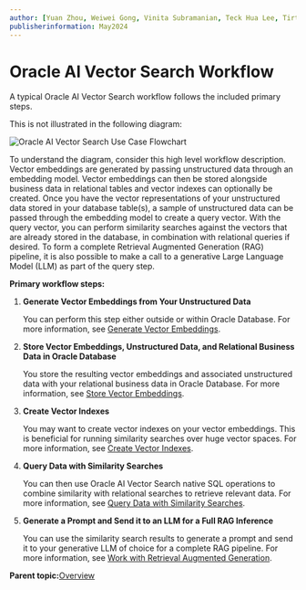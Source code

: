 ```yaml
---
author: [Yuan Zhou, Weiwei Gong, Vinita Subramanian, Teck Hua Lee, Tirthankar Lahiri, Shasank Chavan, Sebastian DeLaHoz, Roger Ford, Rohan Aggarwal, Mark Hornick, Malavika S P, Harichandan Roy, George Krupka, Doug Hood, Dinesh Das, David Jiang, Boriana Milenova, Bonnie Xia, Aurosish Mishra, Angela Amor, Agnivo Saha, Aleksandra Czarlinska, Ramya P, Usha Krishnamurthy, Tulika Das, Suresh Rajan, Sarika Surampudi, Sarah Hirschfeld, Prakash Jashnani, Jody Glover, Jessica True, Mamata Basapur, Maitreyee Chaliha, Gunjan Jain, Frederick Kush, Douglas Williams, Binika Kumar, Jean-Francois Verrier]
publisherinformation: May2024
---
```


# Oracle AI Vector Search Workflow

A typical Oracle AI Vector Search workflow follows the included primary steps.

This is not illustrated in the following diagram:

![](GUID-B9774542-90E5-4D1C-9422-15B30BFA5463-default.png "Oracle AI Vector Search Use Case
          Flowchart")

To understand the diagram, consider this high level workflow description. Vector embeddings are generated by passing unstructured data through an embedding model. Vector embeddings can then be stored alongside business data in relational tables and vector indexes can optionally be created. Once you have the vector representations of your unstructured data stored in your database table\(s\), a sample of unstructured data can be passed through the embedding model to create a query vector. With the query vector, you can perform similarity searches against the vectors that are already stored in the database, in combination with relational queries if desired. To form a complete Retrieval Augmented Generation \(RAG\) pipeline, it is also possible to make a call to a generative Large Language Model \(LLM\) as part of the query step.

**Primary workflow steps:**

1.  **Generate Vector Embeddings from Your Unstructured Data**

    You can perform this step either outside or within Oracle Database. For more information, see [Generate Vector Embeddings](GUID-A788574C-F88D-4E5E-B220-A40FA8CBB174.md#).

2.  **Store Vector Embeddings, Unstructured Data, and Relational Business Data in Oracle Database**

    You store the resulting vector embeddings and associated unstructured data with your relational business data in Oracle Database. For more information, see [Store Vector Embeddings](GUID-DF5E5492-2E9E-4C38-838D-56567BEC17C1.md#).

3.  **Create Vector Indexes**

    You may want to create vector indexes on your vector embeddings. This is beneficial for running similarity searches over huge vector spaces. For more information, see [Create Vector Indexes](GUID-8AF956F3-D951-4968-9B79-A6E180E87456.md#).

4.  **Query Data with Similarity Searches**

    You can then use Oracle AI Vector Search native SQL operations to combine similarity with relational searches to retrieve relevant data. For more information, see [Query Data with Similarity Searches](GUID-1085EF0C-D1CA-423F-A6F2-54A9E76BAAA5.md#).

5.  **Generate a Prompt and Send it to an LLM for a Full RAG Inference**

    You can use the similarity search results to generate a prompt and send it to your generative LLM of choice for a complete RAG pipeline. For more information, see [Work with Retrieval Augmented Generation](GUID-AF82CA2B-5B40-4B05-AD1E-E990A4C1BF86.md#).


**Parent topic:**[Overview](GUID-107FCC1B-EF68-4966-83CE-B7C4244E47A2.md)

